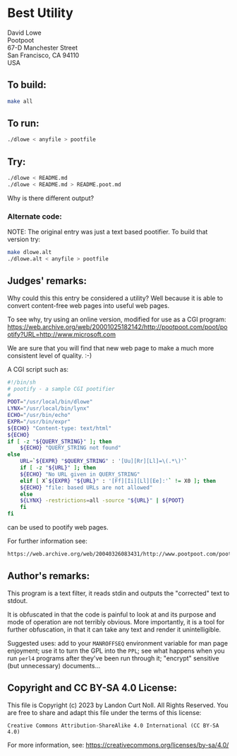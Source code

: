 # Best Utility

David Lowe  
Pootpoot  
67-D Manchester Street  
San Francisco, CA 94110  
USA  

## To build:

```sh
make all
```

## To run:

```sh
./dlowe < anyfile > pootfile
```

## Try:

```sh
./dlowe < README.md
./dlowe < README.md > README.poot.md

```

Why is there different output?

### Alternate code:

NOTE: The original entry was just a text based pootifier.  To build
that version try:

```sh
make dlowe.alt
./dlowe.alt < anyfile > pootfile
```

## Judges' remarks:

Why could this this entry be considered a utility?  Well because it
is able to convert content-free web pages into useful web pages.

To see why, try using an online version, modified for use as
a CGI program: <https://web.archive.org/web/20001025182142/http://pootpoot.com/poot/pootify?URL=http://www.microsoft.com>

We are sure that you will find that new web page to make a much
more consistent level of quality.  :-)

A CGI script such as:


```sh
#!/bin/sh
# pootify - a sample CGI pootifier
#
POOT="/usr/local/bin/dlowe"
LYNX="/usr/local/bin/lynx"
ECHO="/usr/bin/echo"
EXPR="/usr/bin/expr"
${ECHO} "Content-type: text/html"
${ECHO}
if [ -z "${QUERY_STRING}" ]; then
    ${ECHO} "QUERY_STRING not found"
else
    URL=`${EXPR} "$QUERY_STRING" : '[Uu][Rr][Ll]=\(.*\)'`
    if [ -z "${URL}" ]; then
	${ECHO} "No URL given in QUERY_STRING"
    elif [ X`${EXPR} "${URL}" : '[Ff][Ii][Ll][Ee]:'` != X0 ]; then
	${ECHO} "file: based URLs are not allowed"
    else
	${LYNX} -restrictions=all -source "${URL}" | ${POOT}
    fi
fi
```

can be used to pootify web pages.

For further information see:

```sh
https://web.archive.org/web/20040326083431/http://www.pootpoot.com/poot/pootify/?URL=http%3A%2F%2Fwww.ioccc.org
```

## Author's remarks:

This program is a text filter, it reads stdin and outputs the
"corrected" text to stdout.

It is obfuscated in that the code is painful to look at and
its purpose and mode of operation are not terribly obvious.
More importantly, it is a tool for further obfuscation, in that it
can take any text and render it unintelligible.

Suggested uses: add to your `MANROFFSEQ` environment variable for man page
enjoyment; use it to turn the GPL into the `PPL`; see what happens when you
run `perl4` programs after they've been run through it; "encrypt" sensitive
(but unnecessary) documents...

## Copyright and CC BY-SA 4.0 License:

This file is Copyright (c) 2023 by Landon Curt Noll.  All Rights Reserved.
You are free to share and adapt this file under the terms of this license:

    Creative Commons Attribution-ShareAlike 4.0 International (CC BY-SA 4.0)

For more information, see: https://creativecommons.org/licenses/by-sa/4.0/
